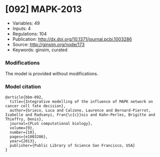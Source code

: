 # \[092\] MAPK-2013

 - Variables: 49
 - Inputs: 4
 - Regulations: 104
 - Publication: http://dx.doi.org/10.1371/journal.pcbi.1003286
 - Source: http://ginsim.org/node/173
 - Keywords: ginsim, curated


### Modifications

The model is provided without modifications.

### Model citation

```
@article{bbm-092,
  title={Integrative modelling of the influence of MAPK network on cancer cell fate decision},
  author={Grieco, Luca and Calzone, Laurence and Bernard-Pierrot, Isabelle and Radvanyi, Fran{\c{c}}ois and Kahn-Perles, Brigitte and Thieffry, Denis},
  journal={PLoS computational biology},
  volume={9},
  number={10},
  pages={e1003286},
  year={2013},
  publisher={Public Library of Science San Francisco, USA}
}

```

